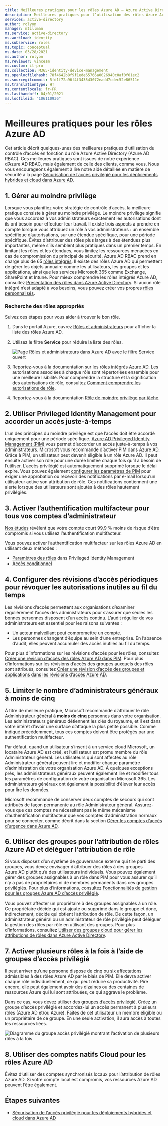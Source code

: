 ```yaml
---
title: Meilleures pratiques pour les rôles Azure AD – Azure Active Directory
description: Meilleures pratiques pour l’utilisation des rôles Azure Active Directory.
services: active-directory
author: rolyon
manager: mtillman
ms.service: active-directory
ms.workload: identity
ms.subservice: roles
ms.topic: conceptual
ms.date: 03/28/2021
ms.author: rolyon
ms.reviewer: vincesm
ms.custom: it-pro
ms.collection: M365-identity-device-management
ms.openlocfilehash: 78f4642b8f9f1ede65766a0026940c0af0f01ec2
ms.sourcegitcommit: 5fd1f72a96f4f343543072eadd7cdec52e86511e
ms.translationtype: HT
ms.contentlocale: fr-FR
ms.lasthandoff: 04/01/2021
ms.locfileid: "106110936"
---
```

# <a name="best-practices-for-azure-ad-roles"></a>Meilleures pratiques pour les rôles Azure AD

Cet article décrit quelques-unes des meilleures pratiques d’utilisation du contrôle d’accès en fonction du rôle Azure Active Directory (Azure AD RBAC). Ces meilleures pratiques sont issues de notre expérience d’Azure AD RBAC, mais également de celle des clients, comme vous. Nous vous encourageons également à lire notre aide détaillée en matière de sécurité à la page [Sécurisation de l’accès privilégié pour les déploiements hybrides et cloud dans Azure AD](security-planning.md).

## <a name="1-manage-to-least-privilege"></a>1. Gérer au moindre privilège

Lorsque vous planifiez votre stratégie de contrôle d’accès, la meilleure pratique consiste à gérer au moindre privilège. Le moindre privilège signifie que vous accordez à vos administrateurs exactement les autorisations dont ils ont besoin pour effectuer leur travail. Il existe trois aspects à prendre en compte lorsque vous attribuez un rôle à vos administrateurs : un ensemble spécifique d’autorisations, sur une étendue spécifique, pour une période spécifique. Évitez d’attribuer des rôles plus larges à des étendues plus importantes, même s’ils semblent plus pratiques dans un premier temps. En limitant les rôles et les étendues, vous limitez les ressources menacées en cas de compromission du principal de sécurité. Azure AD RBAC prend en charge plus de 65 [rôles intégrés](permissions-reference.md). Il existe des rôles Azure AD qui permettent de gérer les objets annuaire comme les utilisateurs, les groupes et les applications, ainsi que les services Microsoft 365 comme Exchange, SharePoint et Intune. Pour mieux comprendre les rôles intégrés Azure AD, consultez [Présentation des rôles dans Azure Active Directory](concept-understand-roles.md). Si aucun rôle intégré n’est adapté à vos besoins, vous pouvez créer vos propres [rôles personnalisés](custom-create.md).  
 
### <a name="finding-the-right-roles"></a>Recherche des rôles appropriés

Suivez ces étapes pour vous aider à trouver le bon rôle.

1. Dans le portail Azure, ouvrez [Rôles et administrateurs](https://portal.azure.com/#blade/Microsoft_AAD_IAM/ActiveDirectoryMenuBlade/RolesAndAdministrators) pour afficher la liste des rôles Azure AD.

1. Utilisez le filtre **Service** pour réduire la liste des rôles.

    ![Page Rôles et administrateurs dans Azure AD avec le filtre Service ouvert](./media/best-practices/roles-administrators.png)

1. Reportez-vous à la documentation sur les [rôles intégrés Azure AD](permissions-reference.md). Les autorisations associées à chaque rôle sont répertoriées ensemble pour une meilleure lisibilité. Pour comprendre la structure et la signification des autorisations de rôle, consultez [Comment comprendre les autorisations de rôle](permissions-reference.md#how-to-understand-role-permissions).

1. Reportez-vous à la documentation [Rôle de moindre privilège par tâche](delegate-by-task.md).

## <a name="2-use-privileged-identity-management-to-grant-just-in-time-access"></a>2. Utiliser Privileged Identity Management pour accorder un accès juste-à-temps

L’un des principes du moindre privilège est que l’accès doit être accordé uniquement pour une période spécifique. [Azure AD Privileged Identity Management (PIM)](../privileged-identity-management/pim-configure.md) vous permet d’accorder un accès juste-à-temps à vos administrateurs. Microsoft vous recommande d’activer PIM dans Azure AD. Grâce à PIM, un utilisateur peut devenir éligible à un rôle Azure AD. Il peut ensuite activer son rôle pour une durée limitée chaque fois qu’il a besoin de l’utiliser. L’accès privilégié est automatiquement supprimé lorsque le délai expire. Vous pouvez également [configurer les paramètres de PIM](../privileged-identity-management/pim-how-to-change-default-settings.md) pour exiger une approbation ou recevoir des notifications par e-mail lorsqu’un utilisateur active son attribution de rôle. Ces notifications contiennent une alerte lorsque des utilisateurs sont ajoutés à des rôles hautement privilégiés. 

## <a name="3-turn-on-multi-factor-authentication-for-all-your-administrator-accounts"></a>3. Activer l’authentification multifacteur pour tous vos comptes d’administrateur

[Nos études](https://techcommunity.microsoft.com/t5/azure-active-directory-identity/your-pa-word-doesn-t-matter/ba-p/731984) révèlent que votre compte court 99,9 % moins de risque d’être compromis si vous utilisez l’authentification multifacteur. 
 
Vous pouvez activer l’authentification multifacteur sur les rôles Azure AD en utilisant deux méthodes :
- [Paramètres des rôles](../privileged-identity-management/pim-how-to-change-default-settings.md) dans Privileged Identity Management
- [Accès conditionnel](../conditional-access/howto-conditional-access-policy-admin-mfa.md)

## <a name="4-configure-recurring-access-reviews-to-revoke-unneeded-permissions-over-time"></a>4. Configurer des révisions d’accès périodiques pour révoquer les autorisations inutiles au fil du temps

Les révisions d’accès permettent aux organisations d’examiner régulièrement l’accès des administrateurs pour s’assurer que seules les bonnes personnes disposent d’un accès continu. L’audit régulier de vos administrateurs est essentiel pour les raisons suivantes :
- Un acteur malveillant peut compromettre un compte.
- Les personnes changent d’équipe au sein d’une entreprise. En l’absence d’audit, elles peuvent accumuler des accès inutiles au fil du temps.
 
Pour plus d’informations sur les révisions d’accès pour les rôles, consultez [Créer une révision d’accès des rôles Azure AD dans PIM](../privileged-identity-management/pim-how-to-start-security-review.md). Pour plus d’informations sur les révisions d’accès des groupes auxquels des rôles sont attribués, consultez [Créer une révision d’accès des groupes et applications dans les révisions d’accès Azure AD](../governance/create-access-review.md).

## <a name="5-limit-the-number-of-global-administrators-to-less-than-5"></a>5. Limiter le nombre d’administrateurs généraux à moins de cinq

À titre de meilleure pratique, Microsoft recommande d’attribuer le rôle Administrateur général à **moins de cinq** personnes dans votre organisation. Les administrateurs généraux détiennent les clés du royaume, et il est dans votre intérêt d’avoir une surface d’attaque la plus petite possible. Comme indiqué précédemment, tous ces comptes doivent être protégés par une authentification multifacteur.

Par défaut, quand un utilisateur s’inscrit à un service cloud Microsoft, un locataire Azure AD est créé, et l’utilisateur est promu membre du rôle Administrateur général. Les utilisateurs qui sont affectés au rôle Administrateur général peuvent lire et modifier chaque paramètre d’administration de votre organisation Azure AD. À quelques exceptions près, les administrateurs généraux peuvent également lire et modifier tous les paramètres de configuration de votre organisation Microsoft 365. Les administrateurs généraux ont également la possibilité d’élever leur accès pour lire les données.

Microsoft recommande de conserver deux comptes de secours qui sont attribués de façon permanente au rôle Administrateur général. Assurez-vous que ces comptes ne nécessitent pas le même mécanisme d’authentification multifacteur que vos comptes d’administration normaux pour se connecter, comme décrit dans la section [ Gérer les comptes d’accès d’urgence dans Azure AD](../roles/security-emergency-access.md). 

## <a name="6-use-groups-for-azure-ad-role-assignments-and-delegate-the-role-assignment"></a>6. Utiliser des groupes pour l’attribution de rôles Azure AD et déléguer l’attribution de rôle

Si vous disposez d’un système de gouvernance externe qui tire parti des groupes, vous devez envisager d’attribuer des rôles à des groupes Azure AD plutôt qu’à des utilisateurs individuels. Vous pouvez également gérer des groupes assignables à un rôle dans PIM pour vous assurer qu’il n’y a pas de propriétaires ni de membres permanents dans ces groupes privilégiés. Pour plus d’informations, consultez [Fonctionnalités de gestion pour les groupes Azure AD d’accès privilégié](../privileged-identity-management/groups-features.md).

Vous pouvez affecter un propriétaire à des groupes assignables à un rôle. Ce propriétaire décide qui est ajouté ou supprimé dans le groupe et donc, indirectement, décide qui obtient l’attribution de rôle. De cette façon, un administrateur général ou un administrateur de rôle privilégié peut déléguer la gestion des rôles par rôle en utilisant des groupes. Pour plus d’informations, consultez [Utiliser des groupes cloud pour gérer les attributions de rôles dans Azure Active Directory](groups-concept.md).

## <a name="7-activate-multiple-roles-at-once-using-privileged-access-groups"></a>7. Activer plusieurs rôles à la fois à l’aide de groupes d’accès privilégié

Il peut arriver qu’une personne dispose de cinq ou six affectations admissibles à des rôles Azure AD par le biais de PIM. Elle devra activer chaque rôle individuellement, ce qui peut réduire sa productivité. Pire encore, elle peut également avoir des dizaines ou des centaines de ressources Azure qui lui sont attribuées, ce qui aggrave le problème.
 
Dans ce cas, vous devez utiliser des [groupes d’accès privilégié](../privileged-identity-management/groups-features.md). Créez un groupe d’accès privilégié et accordez-lui un accès permanent à plusieurs rôles (Azure AD et/ou Azure). Faites de cet utilisateur un membre éligible ou un propriétaire de ce groupe. En une seule activation, il aura accès à toutes les ressources liées.

![Diagramme du groupe accès privilégié montrant l’activation de plusieurs rôles à la fois](./media/best-practices/privileged-access-group.png)

## <a name="8-use-cloud-native-accounts-for-azure-ad-roles"></a>8. Utiliser des comptes natifs Cloud pour les rôles Azure AD

Évitez d’utiliser des comptes synchronisés locaux pour l’attribution de rôles Azure AD. Si votre compte local est compromis, vos ressources Azure AD peuvent l’être également.

## <a name="next-steps"></a>Étapes suivantes

- [Sécurisation de l’accès privilégié pour les déploiements hybrides et cloud dans Azure AD](security-planning.md)